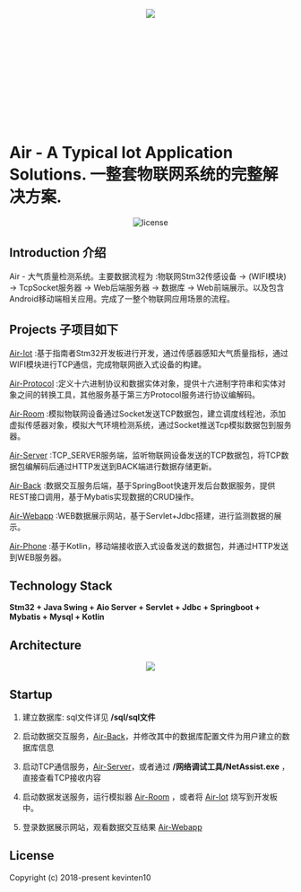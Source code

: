 <p align="center" style="height: 200px">
  <img src="https://github.com/kevinten10/Air/blob/master/Icon.png"/>
</p>

# Air - A Typical Iot Application Solutions. 一整套物联网系统的完整解决方案. 

<p align="center">
  <img src="https://img.shields.io/github/license/mashape/apistatus.svg" alt="license"/>
</p>

## Introduction 介绍

Air - 大气质量检测系统。主要数据流程为 :物联网Stm32传感设备 -> (WIFI模块) -> TcpSocket服务器 -> Web后端服务器 -> 数据库 -> Web前端展示。以及包含Android移动端相关应用。完成了一整个物联网应用场景的流程。

## Projects 子项目如下

[Air-Iot](https://github.com/kevinten10/Air-Iot) :基于指南者Stm32开发板进行开发，通过传感器感知大气质量指标，通过WIFI模块进行TCP通信，完成物联网嵌入式设备的构建。

[Air-Protocol](https://github.com/kevinten10/Air-Protocol) :定义十六进制协议和数据实体对象，提供十六进制字符串和实体对象之间的转换工具，其他服务基于第三方Protocol服务进行协议编解码。

[Air-Room](https://github.com/kevinten10/Air-Room) :模拟物联网设备通过Socket发送TCP数据包，建立调度线程池，添加虚拟传感器对象，模拟大气环境检测系统，通过Socket推送Tcp模拟数据包到服务器。

[Air-Server](https://github.com/kevinten10/Air-Server) :TCP_SERVER服务端，监听物联网设备发送的TCP数据包，将TCP数据包编解码后通过HTTP发送到BACK端进行数据存储更新。

[Air-Back](https://github.com/kevinten10/Air-Back) :数据交互服务后端，基于SpringBoot快速开发后台数据服务，提供REST接口调用，基于Mybatis实现数据的CRUD操作。

[Air-Webapp](https://github.com/kevinten10/Air-Webapp) :WEB数据展示网站，基于Servlet+Jdbc搭建，进行监测数据的展示。

[Air-Phone](https://github.com/kevinten10/Air-Phone) :基于Kotlin，移动端接收嵌入式设备发送的数据包，并通过HTTP发送到WEB服务器。

## Technology Stack

**Stm32 + Java Swing + Aio Server + Servlet + Jdbc + Springboot + Mybatis + Mysql + Kotlin**

## Architecture

<p align="center">
  <img src="https://github.com/kevinten10/Air/blob/master/Architecture.png" />
</p>

## Startup

1. 建立数据库: sql文件详见 **/sql/sql文件**

2. 启动数据交互服务，[Air-Back](https://github.com/kevinten10/Air-Back)，并修改其中的数据库配置文件为用户建立的数据库信息

3. 启动TCP通信服务，[Air-Server](https://github.com/kevinten10/Air-Server)，或者通过 **/网络调试工具/NetAssist.exe** ，直接查看TCP接收内容

4. 启动数据发送服务，运行模拟器 [Air-Room](https://github.com/kevinten10/Air-Room) 
   ，或者将 [Air-Iot](https://github.com/kevinten10/Air-Iot) 烧写到开发板中。
   
5. 登录数据展示网站，观看数据交互结果 [Air-Webapp](https://github.com/kevinten10/Air-Webapp)

## 

## License

Copyright (c) 2018-present kevinten10



